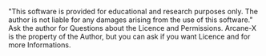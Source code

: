  "This software is provided for educational and research purposes only. The author is not liable for any damages arising from the use of this software."
 Ask the author for Questions about the Licence and Permissions. Arcane-X is the property of the Author, but you can ask if you want Licence and for more Informations.
